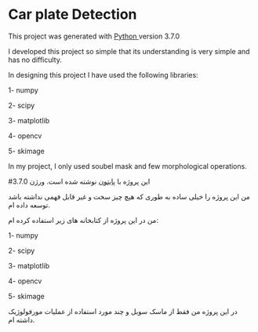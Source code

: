 
# Car plate Detection

This project was generated with [Python ](https://www.python.org/) version 3.7.0

I developed this project so simple that its understanding is very simple and has no difficulty.

In designing this project I have used the following libraries: 

  1- numpy
  
  2- scipy
  
  3- matplotlib

  4- opencv

  5- skimage
  
In my project, I only used soubel mask and few morphological operations.
  
  #این پروژه با [پایتون](https://www.python.org) نوشته شده است. ورژن 3.7.0

من این پروژه را خیلی ساده به طوری که هیچ چیز سخت و غیر قابل فهمی نداشته باشد توسعه داده ام.

من در این پروژه از کتابخانه های زیر استفاده کرده ام:

 1- numpy

2- scipy

3- matplotlib

4- opencv

5- skimage

در این پروژه من فقط از ماسک سوبل و چند مورد استفاده از عملیات مورفولوژیک داشته ام.
